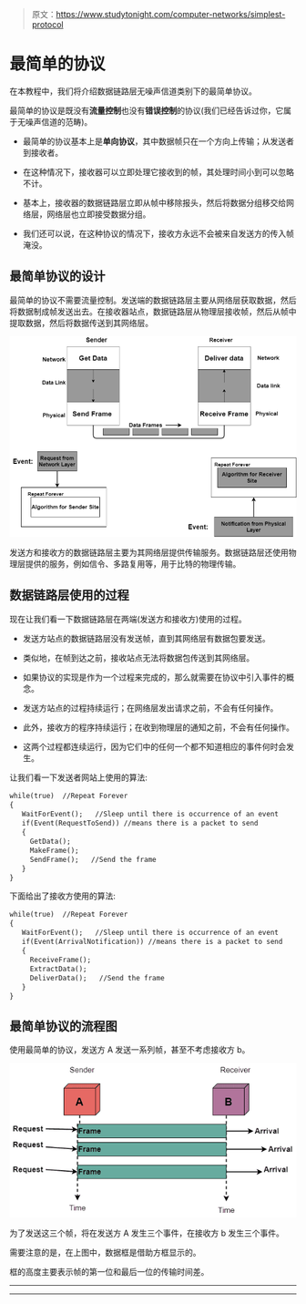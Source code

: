 > 原文：<https://www.studytonight.com/computer-networks/simplest-protocol>

# 最简单的协议

在本教程中，我们将介绍数据链路层无噪声信道类别下的最简单协议。

最简单的协议是既没有**流量控制**也没有**错误控制**的协议(我们已经告诉过你，它属于无噪声信道的范畴)。

*   最简单的协议基本上是**单向协议**，其中数据帧只在一个方向上传输；从发送者到接收者。

*   在这种情况下，接收器可以立即处理它接收到的帧，其处理时间小到可以忽略不计。

*   基本上，接收器的数据链路层立即从帧中移除报头，然后将数据分组移交给网络层，网络层也立即接受数据分组。

*   我们还可以说，在这种协议的情况下，接收方永远不会被来自发送方的传入帧淹没。

## 最简单协议的设计

最简单的协议不需要流量控制。发送端的数据链路层主要从网络层获取数据，然后将数据制成帧发送出去。在接收器站点，数据链路层从物理层接收帧，然后从帧中提取数据，然后将数据传送到其网络层。

![](img/c61235487450b650d50f283ef93d0370.png)

发送方和接收方的数据链路层主要为其网络层提供传输服务。数据链路层还使用物理层提供的服务，例如信令、多路复用等，用于比特的物理传输。

## 数据链路层使用的过程

现在让我们看一下数据链路层在两端(发送方和接收方)使用的过程。

*   发送方站点的数据链路层没有发送帧，直到其网络层有数据包要发送。

*   类似地，在帧到达之前，接收站点无法将数据包传送到其网络层。

*   如果协议的实现是作为一个过程来完成的，那么就需要在协议中引入事件的概念。

*   发送方站点的过程持续运行；在网络层发出请求之前，不会有任何操作。

*   此外，接收方的程序持续运行；在收到物理层的通知之前，不会有任何操作。

*   这两个过程都连续运行，因为它们中的任何一个都不知道相应的事件何时会发生。

让我们看一下发送者网站上使用的算法:

```
while(true)  //Repeat Forever
{
   WaitForEvent();   //Sleep until there is occurrence of an event
   if(Event(RequestToSend)) //means there is a packet to send
   {
     GetData();
     MakeFrame();    
     SendFrame();   //Send the frame 
   }
}
```

下面给出了接收方使用的算法:

```
while(true)  //Repeat Forever
{
   WaitForEvent();   //Sleep until there is occurrence of an event
   if(Event(ArrivalNotification)) //means there is a packet to send
   {
     ReceiveFrame();
     ExtractData();    
     DeliverData();   //Send the frame 
   }
}
```

## 最简单协议的流程图

使用最简单的协议，发送方 A 发送一系列帧，甚至不考虑接收方 b。

![](img/2d2201de24dda2d7f3600ceeaaed3599.png)

为了发送这三个帧，将在发送方 A 发生三个事件，在接收方 b 发生三个事件。

需要注意的是，在上图中，数据框是借助方框显示的。

框的高度主要表示帧的第一位和最后一位的传输时间差。



* * *

* * *